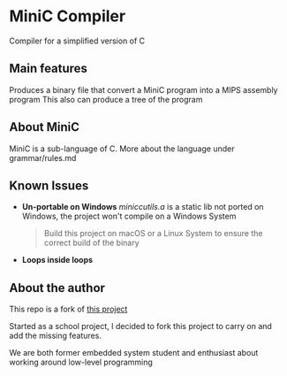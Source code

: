 # MiniC Compiler

Compiler for a simplified version of C

## Main features

Produces a binary file that convert a MiniC program into a MIPS assembly program
This also can produce a tree of the program

## About MiniC 

MiniC is a sub-language of C. 
More about the language under grammar/rules.md

## Known Issues
- **Un-portable on Windows**
*miniccutils.a* is a static lib not ported on Windows, the project won't compile on a Windows System
	>Build this project on macOS or a Linux System to ensure the correct build of the binary

- **Loops inside loops**


## About the author
This repo is a fork of [this project](https://github.com/thomasrPPS/Compilation_pj_Genty_Rio)

Started as a school project, I decided to fork this project to carry on and add the missing features.

We are both former embedded system student and enthusiast about working around low-level programming 
